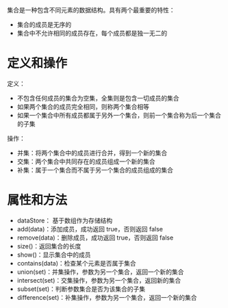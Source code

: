 集合是一种包含不同元素的数据结构。具有两个最重要的特性：
- 集合的成员是无序的
- 集合中不允许相同的成员存在，每个成员都是独一无二的

# 定义和操作
定义：
- 不包含任何成员的集合为空集，全集则是包含一切成员的集合
- 如果两个集合的成员完全相同，则称两个集合相等
- 如果一个集合中所有成员都属于另外一个集合，则前一个集合称为后一个集合的子集

操作：
- 并集：将两个集合中的成员进行合并，得到一个新的集合
- 交集：两个集合中共同存在的成员组成一个新的集合
- 补集：属于一个集合而不属于另一个集合的成员组成的集合

# 属性和方法

- dataStore： 基于数组作为存储结构
- add(data)：添加成员，成功返回 true，否则返回 false
- remove(data)：删除成员，成功返回 true，否则返回 false
- size()：返回集合的长度
- show()：显示集合中的成员
- contains(data)：检查某个元素是否属于集合
- union(set)：并集操作，参数为另一个集合，返回一个新的集合
- intersect(set)：交集操作，参数为另一个集合，返回新的集合
- subset(set)：判断参数集合是否为该集合的子集
- difference(set)：补集操作，参数为另一个集合，返回一个新的集合